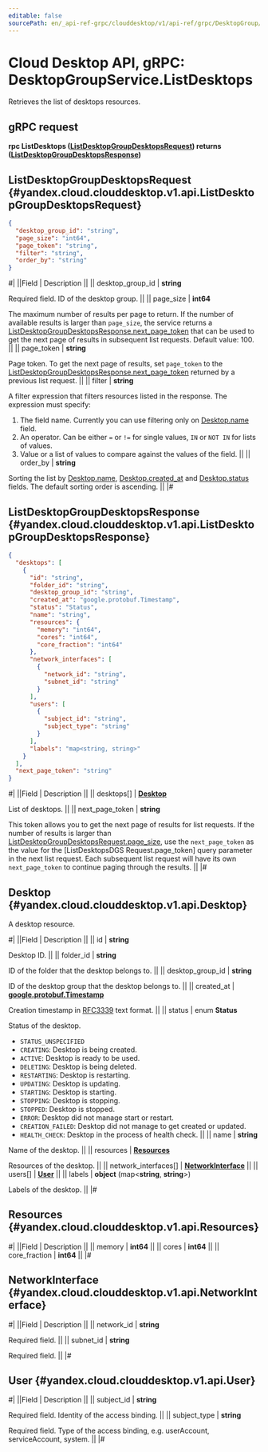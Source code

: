 ```yaml
---
editable: false
sourcePath: en/_api-ref-grpc/clouddesktop/v1/api-ref/grpc/DesktopGroup/listDesktops.md
---
```


# Cloud Desktop API, gRPC: DesktopGroupService.ListDesktops

Retrieves the list of desktops resources.

## gRPC request

**rpc ListDesktops ([ListDesktopGroupDesktopsRequest](#yandex.cloud.clouddesktop.v1.api.ListDesktopGroupDesktopsRequest)) returns ([ListDesktopGroupDesktopsResponse](#yandex.cloud.clouddesktop.v1.api.ListDesktopGroupDesktopsResponse))**

## ListDesktopGroupDesktopsRequest {#yandex.cloud.clouddesktop.v1.api.ListDesktopGroupDesktopsRequest}

```json
{
  "desktop_group_id": "string",
  "page_size": "int64",
  "page_token": "string",
  "filter": "string",
  "order_by": "string"
}
```

#|
||Field | Description ||
|| desktop_group_id | **string**

Required field. ID of the desktop group. ||
|| page_size | **int64**

The maximum number of results per page to return. If the number of available
results is larger than `page_size`,
the service returns a [ListDesktopGroupDesktopsResponse.next_page_token](#yandex.cloud.clouddesktop.v1.api.ListDesktopGroupDesktopsResponse)
that can be used to get the next page of results in subsequent list requests.
Default value: 100. ||
|| page_token | **string**

Page token. To get the next page of results, set `page_token` to the
[ListDesktopGroupDesktopsResponse.next_page_token](#yandex.cloud.clouddesktop.v1.api.ListDesktopGroupDesktopsResponse) returned by a previous list request. ||
|| filter | **string**

A filter expression that filters resources listed in the response.
The expression must specify:
1. The field name. Currently you can use filtering only on [Desktop.name](#yandex.cloud.clouddesktop.v1.api.Desktop) field.
2. An operator. Can be either `=` or `!=` for single values, `IN` or `NOT IN` for lists of values.
3. Value or a list of values to compare against the values of the field. ||
|| order_by | **string**

Sorting the list by [Desktop.name](#yandex.cloud.clouddesktop.v1.api.Desktop), [Desktop.created_at](#yandex.cloud.clouddesktop.v1.api.Desktop) and [Desktop.status](#yandex.cloud.clouddesktop.v1.api.Desktop) fields.
The default sorting order is ascending. ||
|#

## ListDesktopGroupDesktopsResponse {#yandex.cloud.clouddesktop.v1.api.ListDesktopGroupDesktopsResponse}

```json
{
  "desktops": [
    {
      "id": "string",
      "folder_id": "string",
      "desktop_group_id": "string",
      "created_at": "google.protobuf.Timestamp",
      "status": "Status",
      "name": "string",
      "resources": {
        "memory": "int64",
        "cores": "int64",
        "core_fraction": "int64"
      },
      "network_interfaces": [
        {
          "network_id": "string",
          "subnet_id": "string"
        }
      ],
      "users": [
        {
          "subject_id": "string",
          "subject_type": "string"
        }
      ],
      "labels": "map<string, string>"
    }
  ],
  "next_page_token": "string"
}
```

#|
||Field | Description ||
|| desktops[] | **[Desktop](#yandex.cloud.clouddesktop.v1.api.Desktop)**

List of desktops. ||
|| next_page_token | **string**

This token allows you to get the next page of results for list requests. If the number of results
is larger than [ListDesktopGroupDesktopsRequest.page_size](#yandex.cloud.clouddesktop.v1.api.ListDesktopGroupDesktopsRequest), use
the `next_page_token` as the value
for the [ListDesktopsDGS Request.page_token] query parameter
in the next list request. Each subsequent list request will have its own
`next_page_token` to continue paging through the results. ||
|#

## Desktop {#yandex.cloud.clouddesktop.v1.api.Desktop}

A desktop resource.

#|
||Field | Description ||
|| id | **string**

Desktop ID. ||
|| folder_id | **string**

ID of the folder that the desktop belongs to. ||
|| desktop_group_id | **string**

ID of the desktop group that the desktop belongs to. ||
|| created_at | **[google.protobuf.Timestamp](https://developers.google.com/protocol-buffers/docs/reference/google.protobuf#timestamp)**

Creation timestamp in [RFC3339](https://www.ietf.org/rfc/rfc3339.txt) text format. ||
|| status | enum **Status**

Status of the desktop.

- `STATUS_UNSPECIFIED`
- `CREATING`: Desktop is being created.
- `ACTIVE`: Desktop is ready to be used.
- `DELETING`: Desktop is being deleted.
- `RESTARTING`: Desktop is restarting.
- `UPDATING`: Desktop is updating.
- `STARTING`: Desktop is starting.
- `STOPPING`: Desktop is stopping.
- `STOPPED`: Desktop is stopped.
- `ERROR`: Desktop did not manage start or restart.
- `CREATION_FAILED`: Desktop did not manage to get created or updated.
- `HEALTH_CHECK`: Desktop in the process of health check. ||
|| name | **string**

Name of the desktop. ||
|| resources | **[Resources](#yandex.cloud.clouddesktop.v1.api.Resources)**

Resources of the desktop. ||
|| network_interfaces[] | **[NetworkInterface](#yandex.cloud.clouddesktop.v1.api.NetworkInterface)** ||
|| users[] | **[User](#yandex.cloud.clouddesktop.v1.api.User)** ||
|| labels | **object** (map<**string**, **string**>)

Labels of the desktop. ||
|#

## Resources {#yandex.cloud.clouddesktop.v1.api.Resources}

#|
||Field | Description ||
|| memory | **int64** ||
|| cores | **int64** ||
|| core_fraction | **int64** ||
|#

## NetworkInterface {#yandex.cloud.clouddesktop.v1.api.NetworkInterface}

#|
||Field | Description ||
|| network_id | **string**

Required field.  ||
|| subnet_id | **string**

Required field.  ||
|#

## User {#yandex.cloud.clouddesktop.v1.api.User}

#|
||Field | Description ||
|| subject_id | **string**

Required field. Identity of the access binding. ||
|| subject_type | **string**

Required field. Type of the access binding, e.g. userAccount, serviceAccount, system. ||
|#